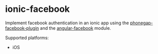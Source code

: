 ionic-facebook
==========================

Implement facebook authentication in an ionic app using the [phonegap-facebook-plugin](https://github.com/phonegap/phonegap-facebook-plugin)
and the [angular-facebook](https://github.com/Ciul/angular-facebook) module.

Supported platforms:
- iOS